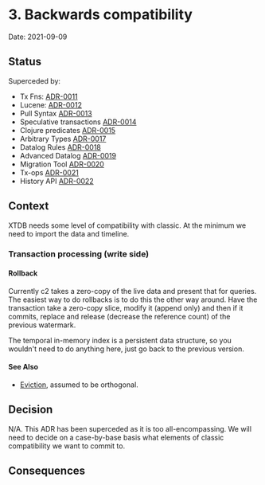 # 3. Backwards compatibility

Date: 2021-09-09

## Status

Superceded by:

* Tx Fns: [ADR-0011](0011-classic-tx-fns.md)
* Lucene: [ADR-0012](0012-classic-lucene.md)
* Pull Syntax [ADR-0013](0013-classic-pull.md)
* Speculative transactions [ADR-0014](0014-classic-speculative-txes.md)
* Clojure predicates [ADR-0015](0015-classic-clojure-predicates.md)
* Arbitrary Types [ADR-0017](0017-classic-arbitrary-types.md)
* Datalog Rules [ADR-0018](0018-classic-datalog-rules.md)
* Advanced Datalog [ADR-0019](0019-classic-advanced-datalog.md)
* Migration Tool [ADR-0020](0020-classic-migration-tool.md)
* Tx-ops [ADR-0021](0021-classic-tx-fns.md)
* History API [ADR-0022](0022-classic-history-api.md)

## Context

XTDB needs some level of compatibility with classic. At the minimum we
need to import the data and timeline.

### Transaction processing (write side)

#### Rollback

Currently c2 takes a zero-copy of the live data and present that for
queries. The easiest way to do rollbacks is to do this the other way
around. Have the transaction take a zero-copy slice, modify it (append
only) and then if it commits, replace and release (decrease the
reference count) of the previous watermark.

The temporal in-memory index is a persistent data structure, so you
wouldn't need to do anything here, just go back to the previous
version.

#### See Also

* [Eviction](0004-eviction.md), assumed to be orthogonal.

## Decision

N/A. This ADR has been superceded as it is too all-encompassing. We
will need to decide on a case-by-base basis what elements of classic
compatibility we want to commit to.

## Consequences

